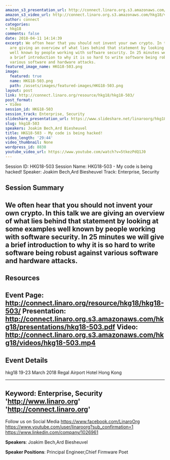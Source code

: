 ```yaml
---
amazon_s3_presentation_url: http://connect.linaro.org.s3.amazonaws.com/hkg18/presentations/hkg18-503.pdf
amazon_s3_video_url: http://connect.linaro.org.s3.amazonaws.com/hkg18/videos/hkg18-503.mp4
author: connect
categories:
- hkg18
comments: false
date: 2018-04-11 14:14:39
excerpt: We often hear that you should not invent your own crypto. In this talk we
  are giving an overview of what lies behind that statement by looking at some examples
  well known by people working with software security. In 25 minutes we will give
  a brief introduction to why it is so hard to write software being robust against
  various software and hardware attacks.
featured_image_name: HKG18-503.png
image:
  featured: true
  name: HKG18-503.png
  path: /assets/images/featured-images/HKG18-503.png
layout: post
link: http://connect.linaro.org/resource/hkg18/hkg18-503/
post_format:
- Video
session_id: HKG18-503
session_track: Enterprise, Security
slideshare_presentation_url: https://www.slideshare.net/linaroorg/hkg18503-my-code-is-being-hacked
slug: hkg18-503
speakers: Joakim Bech,Ard Biesheuvel
title: HKG18-503 - My code is being hacked!
video_length: '29:44'
video_thumbnail: None
wordpress_id: 8838
youtube_video_url: https://www.youtube.com/watch?v=5tkezPdQ1J0
---
```


Session ID: HKG18-503
Session Name: HKG18-503 - My code is being hacked!
Speaker: Joakim Bech,Ard Biesheuvel
Track: Enterprise, Security


## Session Summary
We often hear that you should not invent your own crypto. In this talk we are giving an overview of what lies behind that statement by looking at some examples well known by people working with software security. In 25 minutes we will give a brief introduction to why it is so hard to write software being robust against various software and hardware attacks.
---------------------------------------------------
## Resources
Event Page: http://connect.linaro.org/resource/hkg18/hkg18-503/
Presentation: http://connect.linaro.org.s3.amazonaws.com/hkg18/presentations/hkg18-503.pdf
Video: http://connect.linaro.org.s3.amazonaws.com/hkg18/videos/hkg18-503.mp4
 ---------------------------------------------------
## Event Details
hkg18
19-23 March 2018 
Regal Airport Hotel Hong Kong

---------------------------------------------------
Keyword: Enterprise, Security
'http://www.linaro.org'
'http://connect.linaro.org'
---------------------------------------------------
Follow us on Social Media
https://www.facebook.com/LinaroOrg
https://www.youtube.com/user/linaroorg?sub_confirmation=1
https://www.linkedin.com/company/1026961

**Speakers**: Joakim Bech,Ard Biesheuvel

**Speaker Positions**: Principal Engineer,Chief Firmware Poet
